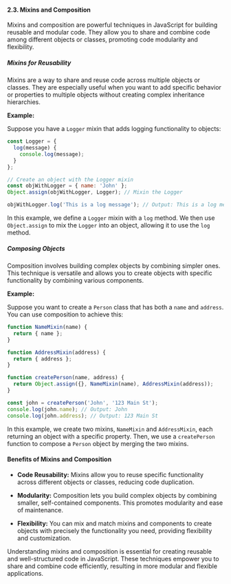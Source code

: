 #### 2.3. Mixins and Composition

Mixins and composition are powerful techniques in JavaScript for building reusable and modular code. They allow you to share and combine code among different objects or classes, promoting code modularity and flexibility.

##### Mixins for Reusability

Mixins are a way to share and reuse code across multiple objects or classes. They are especially useful when you want to add specific behavior or properties to multiple objects without creating complex inheritance hierarchies.

**Example:**

Suppose you have a `Logger` mixin that adds logging functionality to objects:

```javascript
const Logger = {
  log(message) {
    console.log(message);
  }
};

// Create an object with the Logger mixin
const objWithLogger = { name: 'John' };
Object.assign(objWithLogger, Logger); // Mixin the Logger

objWithLogger.log('This is a log message'); // Output: This is a log message
```

In this example, we define a `Logger` mixin with a `log` method. We then use `Object.assign` to mix the `Logger` into an object, allowing it to use the `log` method.

##### Composing Objects

Composition involves building complex objects by combining simpler ones. This technique is versatile and allows you to create objects with specific functionality by combining various components.

**Example:**

Suppose you want to create a `Person` class that has both a `name` and `address`. You can use composition to achieve this:

```javascript
function NameMixin(name) {
  return { name };
}

function AddressMixin(address) {
  return { address };
}

function createPerson(name, address) {
  return Object.assign({}, NameMixin(name), AddressMixin(address));
}

const john = createPerson('John', '123 Main St');
console.log(john.name); // Output: John
console.log(john.address); // Output: 123 Main St
```

In this example, we create two mixins, `NameMixin` and `AddressMixin`, each returning an object with a specific property. Then, we use a `createPerson` function to compose a `Person` object by merging the two mixins.

#### Benefits of Mixins and Composition

- **Code Reusability:** Mixins allow you to reuse specific functionality across different objects or classes, reducing code duplication.

- **Modularity:** Composition lets you build complex objects by combining smaller, self-contained components. This promotes modularity and ease of maintenance.

- **Flexibility:** You can mix and match mixins and components to create objects with precisely the functionality you need, providing flexibility and customization.

Understanding mixins and composition is essential for creating reusable and well-structured code in JavaScript. These techniques empower you to share and combine code efficiently, resulting in more modular and flexible applications.
